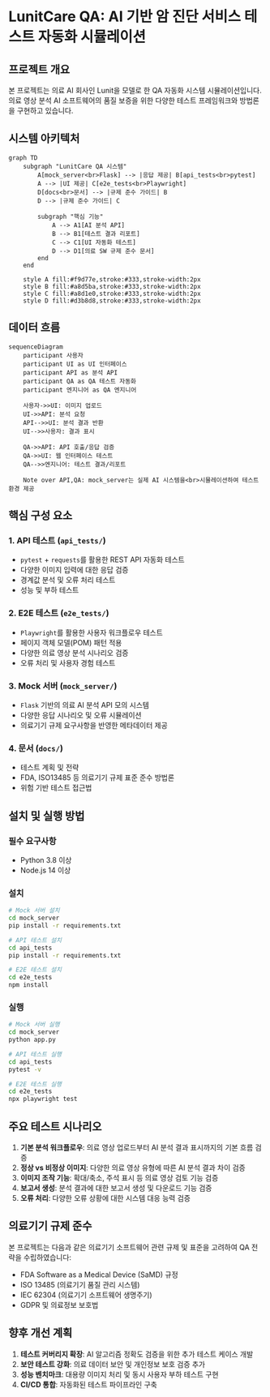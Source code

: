 # LunitCare QA: AI 기반 암 진단 서비스 테스트 자동화 시뮬레이션

## 프로젝트 개요
본 프로젝트는 의료 AI 회사인 Lunit을 모델로 한 QA 자동화 시스템 시뮬레이션입니다. 의료 영상 분석 AI 소프트웨어의 품질 보증을 위한 다양한 테스트 프레임워크와 방법론을 구현하고 있습니다.

## 시스템 아키텍처

```mermaid
graph TD
    subgraph "LunitCare QA 시스템"
        A[mock_server<br>Flask] --> |응답 제공| B[api_tests<br>pytest]
        A --> |UI 제공| C[e2e_tests<br>Playwright]
        D[docs<br>문서] --> |규제 준수 가이드| B
        D --> |규제 준수 가이드| C
        
        subgraph "핵심 기능"
            A --> A1[AI 분석 API]
            B --> B1[테스트 결과 리포트]
            C --> C1[UI 자동화 테스트]
            D --> D1[의료 SW 규제 준수 문서]
        end
    end
    
    style A fill:#f9d77e,stroke:#333,stroke-width:2px
    style B fill:#a8d5ba,stroke:#333,stroke-width:2px
    style C fill:#a8d1e0,stroke:#333,stroke-width:2px
    style D fill:#d3b8d8,stroke:#333,stroke-width:2px
```

## 데이터 흐름

```mermaid
sequenceDiagram
    participant 사용자
    participant UI as UI 인터페이스
    participant API as 분석 API
    participant QA as QA 테스트 자동화
    participant 엔지니어 as QA 엔지니어
    
    사용자->>UI: 이미지 업로드
    UI->>API: 분석 요청
    API-->>UI: 분석 결과 반환
    UI-->>사용자: 결과 표시
    
    QA->>API: API 호출/응답 검증
    QA->>UI: 웹 인터페이스 테스트
    QA-->>엔지니어: 테스트 결과/리포트
    
    Note over API,QA: mock_server는 실제 AI 시스템을<br>시뮬레이션하여 테스트 환경 제공
```

## 핵심 구성 요소

### 1. API 테스트 (`api_tests/`)
- `pytest` + `requests`를 활용한 REST API 자동화 테스트
- 다양한 이미지 입력에 대한 응답 검증
- 경계값 분석 및 오류 처리 테스트
- 성능 및 부하 테스트

### 2. E2E 테스트 (`e2e_tests/`)
- `Playwright`를 활용한 사용자 워크플로우 테스트
- 페이지 객체 모델(POM) 패턴 적용
- 다양한 의료 영상 분석 시나리오 검증
- 오류 처리 및 사용자 경험 테스트

### 3. Mock 서버 (`mock_server/`)
- `Flask` 기반의 의료 AI 분석 API 모의 시스템
- 다양한 응답 시나리오 및 오류 시뮬레이션
- 의료기기 규제 요구사항을 반영한 메타데이터 제공

### 4. 문서 (`docs/`)
- 테스트 계획 및 전략
- FDA, ISO13485 등 의료기기 규제 표준 준수 방법론
- 위험 기반 테스트 접근법

## 설치 및 실행 방법

### 필수 요구사항
- Python 3.8 이상
- Node.js 14 이상

### 설치
```bash
# Mock 서버 설치
cd mock_server
pip install -r requirements.txt

# API 테스트 설치
cd api_tests
pip install -r requirements.txt

# E2E 테스트 설치
cd e2e_tests
npm install
```

### 실행
```bash
# Mock 서버 실행
cd mock_server
python app.py

# API 테스트 실행
cd api_tests
pytest -v

# E2E 테스트 실행
cd e2e_tests
npx playwright test
```

## 주요 테스트 시나리오

1. **기본 분석 워크플로우**: 의료 영상 업로드부터 AI 분석 결과 표시까지의 기본 흐름 검증
2. **정상 vs 비정상 이미지**: 다양한 의료 영상 유형에 따른 AI 분석 결과 차이 검증
3. **이미지 조작 기능**: 확대/축소, 주석 표시 등 의료 영상 검토 기능 검증
4. **보고서 생성**: 분석 결과에 대한 보고서 생성 및 다운로드 기능 검증
5. **오류 처리**: 다양한 오류 상황에 대한 시스템 대응 능력 검증

## 의료기기 규제 준수
본 프로젝트는 다음과 같은 의료기기 소프트웨어 관련 규제 및 표준을 고려하여 QA 전략을 수립하였습니다:

- FDA Software as a Medical Device (SaMD) 규정
- ISO 13485 (의료기기 품질 관리 시스템)
- IEC 62304 (의료기기 소프트웨어 생명주기)
- GDPR 및 의료정보 보호법

## 향후 개선 계획

1. **테스트 커버리지 확장**: AI 알고리즘 정확도 검증을 위한 추가 테스트 케이스 개발
2. **보안 테스트 강화**: 의료 데이터 보안 및 개인정보 보호 검증 추가
3. **성능 벤치마크**: 대용량 이미지 처리 및 동시 사용자 부하 테스트 구현
4. **CI/CD 통합**: 자동화된 테스트 파이프라인 구축
